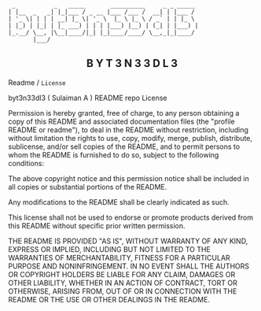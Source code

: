 ```
 _           _   _____       __________     _ _ _____ 
| |__  _   _| |_|___ / _ __ |___ /___ /  __| | |___ / 
| '_ \| | | | __| |_ \| '_ \  |_ \ |_ \ / _` | | |_ \ 
| |_) | |_| | |_ ___) | | | |___) |__) | (_| | |___) |
|_.__/ \__, |\__|____/|_| |_|____/____/ \__,_|_|____/ 
       |___/
```

<div align="center">
<h2>B Y T 3 N 3 3 D L 3</h2>
<p></div>

Readme / `License`

byt3n33dl3 ( Sulaiman A ) README repo License

Permission is hereby granted, free of charge, to any person obtaining a copy
of this README and associated documentation files (the "profile README or readme"), to deal
in the README without restriction, including without limitation the rights
to use, copy, modify, merge, publish, distribute, sublicense, and/or sell
copies of the README, and to permit persons to whom the README is
furnished to do so, subject to the following conditions:

The above copyright notice and this permission notice shall be included in all
copies or substantial portions of the README.

Any modifications to the README shall be clearly indicated as such.

This license shall not be used to endorse or promote products derived from
this README without specific prior written permission.

THE README IS PROVIDED "AS IS", WITHOUT WARRANTY OF ANY KIND, EXPRESS OR
IMPLIED, INCLUDING BUT NOT LIMITED TO THE WARRANTIES OF MERCHANTABILITY,
FITNESS FOR A PARTICULAR PURPOSE AND NONINFRINGEMENT. IN NO EVENT SHALL THE
AUTHORS OR COPYRIGHT HOLDERS BE LIABLE FOR ANY CLAIM, DAMAGES OR OTHER
LIABILITY, WHETHER IN AN ACTION OF CONTRACT, TORT OR OTHERWISE, ARISING FROM,
OUT OF OR IN CONNECTION WITH THE README OR THE USE OR OTHER DEALINGS IN THE
README.
